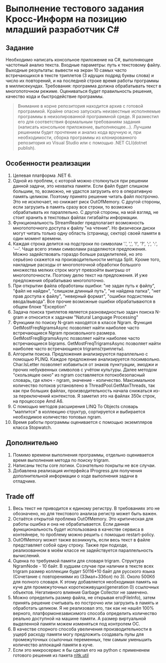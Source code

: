 # Выполнение тестового задания Кросс-Информ на позицию младший разработчик C#
## Задание
Необходимо написать консольное приложение на C#, выполняющее частотный анализ текста.
Входные параметры: путь к текстовому файлу.
Выходные результаты: вывести на экран 10 самых часто встречающихся в тексте триплетов (3 идущих подряд буквы слова) и число их повторений, и на последней строке время работы программы в миллисекундах.
Требования: программа должна обрабатывать текст в многопоточном режиме.
Оцениваться будет правильность решения, качество кода и быстродействие программы.
> Внимание в корне репозитория находится архив с готовой программой. Крайне опасно запускать неизвестные исполняемые программы в неизолированной программной среде. Я разместил его для соответствия формальным требованиям задания (написать консольное приложение, выполняющее...). Лучшим решением будет прочтение и анализ кода вручную и, при необходимости, сборка программы из клонированного репозитория из Visual Studio или с помощью .NET CLI(dotnet publish).
## Особенности реализации
1. Целевая платформа .NET 6.
2. Одной из проблем, с которой можно столкнуться при решении данной задачи, это нехватка памяти. Если файл будет слишком большим, то, возможно, не удастся загрузить его в оперативную память целиком. Поэтому принято решение читать файл построчно. Это не исключает, но снижает риск OutOfMemory. С другой стороны, если загрузить в память сразу все строки, то возможно обрабатывать их параллельно. С другой стороны, на мой взгляд, не стоит хранить в текстовых файлах гигабайты информации.
2. Функциональность StreamReader предполагает возможность многопоточного доступа к файлу "на чтение". Но физически диски могут читать только одну область (страницу, сектор) своей памяти в один момент времени.
3. Каждая строка делится на подстроки по символам '.', ',', '!', '?', ';', ':', '—'. Чаще всего этими символами разделяются предложения. Можно задействовать гораздо больше разделителей, но это серьёзно скажется на производительности метода Split. Кроме того, накладные расходы от многопоточной обработки большого множества мелких строк могут превзойти выигрыш от многопоточности. Поэтому делю текст на предложения. И уже предложения обрабатываю многопоточно.
4. При открытии файла обработаны ошибки: "не задан путь к файлу", "файл не найден", "слишком длинный путь", "не найдена папка", "нет прав доступа к файлу", "неверный формат", "ошибки подсистемы ввода/вывода". Все прочие возможные ошибки обрабатываются в общем блоке "Exception"
5. Задача поиска триплетов является разновидностью задач поиска N-gram и относится к задачам "Natural Language Processing"
6. Функциии по поиску N-gram находятся в классе Ngram.
Функция GetMostFreqNgramsAsync позволяет найти наиболее часто встречающиеся Ngram произвольного размера.
GetMostFreqBigramsAsync позволяет найти наиболее часто встречающиеся bigrams.
GetMostFreqTrigramsAsync позволяет найти наиболее часто встречающиеся trigrams(триплеты).
7. Алгоритм поиска. Предложения анализируются параллельно с помощью PLINQ. Каждое предложение анализируется посимвольно. Char.IsLetter позволяет избавиться от знаков пунктуации, эмоджи и прочих небуквенных символов с учётом культуры. Далее методом "скользящее окно" из ngram составляется потокобезопасный словарь, где ключ - ngram, значение - количество. Максимальное количество потоков установлено в ThreadPool.GetMaxThreads, так как при больших файлах, производительность начала снижаться из-за переключений контекстов. Я заметил это на файлах 350к строк, на процессоре Amd A6.
8. С помощью методов расширения LINQ To Objects словарь "маппится" в коллекцию структур, сортируется и выбирается необходимое количество топовых ngram.
9. Время работы программы оценивается с помощью экземпляров класса Stopwatch.
## Дополнительно
1. Помимо времени выполнения программы, отдельно оценивается время выполнения метода по поиску trigram.
2. Написаны тесты core логики. Сознательно покрыты не все случаи.
3. Добавлена реализация интерфейса IProgress для получения дополнительной информации о ходе выполнения задачи в отладчике.
## Trade off
1. Весь текст не приводится к единому регистру. В требованиях это не обозначено, но для текстового анализа регистр может быть важен.
2. Остаётся открытой проблема OutOfMemory. Это критическая для работы ошибка и она не обрабатывается. Если данная функциональность будет использована в качестве сервиса в контейнере, то проблему можно решить с помощью restart-policy.
3. OutOfMemory может также возникнуть, если весь текст в файле представляет собой одну строку. Также при подходе, реализованном в моём классе не задействуется параллельность вычислений.
4. Оценка по требуемой памяти для словаря trigram. Структура NgramNode - 10 байт. В худшем случае при наличии в тексте всех trigram размер коллекции будет 50116*10 байт для русского языка (Сочетание с повторениями из (33мал+33бол) по 3). Около 500Кб для полного словаря. К этому добавляется необходимая память на куче для промежуточных короткоживущих(generation 0) ссылочных объектов. Негативного влияния  Garbage Collector не замечено.
5. Можно определить размер файла, не открывая его(FileInfo), затем принять решение считывать ео построчно или загрузить в память и обработать целиком. Я не реализовал это, так как не нашёл 100% верного, платформонезависимого способа определить количество реально доступной на машине памяти. А размер виртуальной выделенной памяти можем изменяться под контролем ОС.
6. В качестве спорного способа увеличения производительности в ущерб расходу памяти могу предложить создавать пулы для промежуточных ссылочных переменных, тем самым уменьшить количество аллокаций памяти в куче.
7. Если это микросервис я бы сделал его на python с примененем готового решения  из пакета [nltk.util](https://www.nltk.org/_modules/nltk/util.html)
